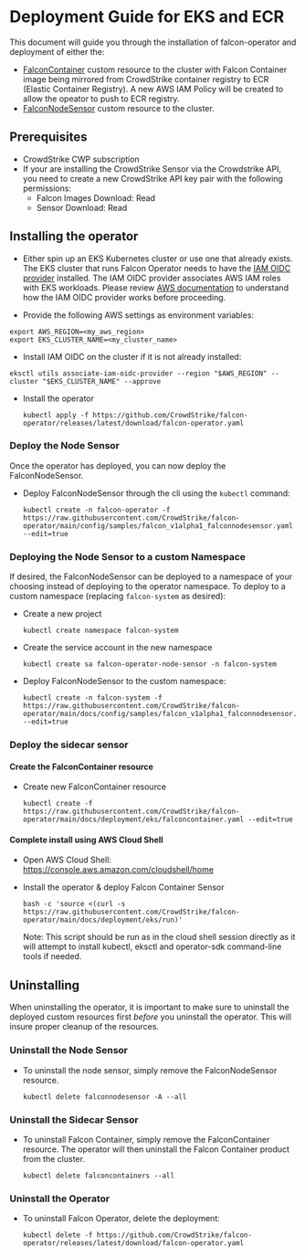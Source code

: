 # Deployment Guide for EKS and ECR
This document will guide you through the installation of falcon-operator and deployment of either the:
- [FalconContainer](../../resources/container/README.md) custom resource to the cluster with Falcon Container image being mirrored from CrowdStrike container registry to ECR (Elastic Container Registry). A new AWS IAM Policy will be created to allow the opeator to push to ECR registry.
- [FalconNodeSensor](../../resources/node/README.md) custom resource to the cluster.

## Prerequisites

- CrowdStrike CWP subscription
- If your are installing the CrowdStrike Sensor via the Crowdstrike API, you need to create a new CrowdStrike API key pair with the following permissions:
  - Falcon Images Download: Read
  - Sensor Download: Read

## Installing the operator

- Either spin up an EKS Kubernetes cluster or use one that already exists. The EKS cluster that runs Falcon Operator needs to have the [IAM OIDC provider](https://docs.aws.amazon.com/eks/latest/userguide/iam-roles-for-service-accounts.html) installed. The IAM OIDC provider associates AWS IAM roles with EKS workloads. Please review [AWS documentation](https://docs.aws.amazon.com/eks/latest/userguide/enable-iam-roles-for-service-accounts.html) to understand how the IAM OIDC provider works before proceeding.

 - Provide the following AWS settings as environment variables:
  ```
  export AWS_REGION=<my_aws_region>
  export EKS_CLUSTER_NAME=<my_cluster_name>
  ```

 - Install IAM OIDC on the cluster if it is not already installed:
  ```
  eksctl utils associate-iam-oidc-provider --region "$AWS_REGION" --cluster "$EKS_CLUSTER_NAME" --approve
  ```

- Install the operator
  ```
  kubectl apply -f https://github.com/CrowdStrike/falcon-operator/releases/latest/download/falcon-operator.yaml
  ```

### Deploy the Node Sensor

Once the operator has deployed, you can now deploy the FalconNodeSensor.

- Deploy FalconNodeSensor through the cli using the `kubectl` command:
  ```
  kubectl create -n falcon-operator -f https://raw.githubusercontent.com/CrowdStrike/falcon-operator/main/config/samples/falcon_v1alpha1_falconnodesensor.yaml --edit=true
  ```

### Deploying the Node Sensor to a custom Namespace

If desired, the FalconNodeSensor can be deployed to a namespace of your choosing instead of deploying to the operator namespace.
To deploy to a custom namespace (replacing `falcon-system` as desired):

- Create a new project
  ```
  kubectl create namespace falcon-system
  ```

- Create the service account in the new namespace
  ```
  kubectl create sa falcon-operator-node-sensor -n falcon-system
  ```

- Deploy FalconNodeSensor to the custom namespace:
  ```
  kubectl create -n falcon-system -f https://raw.githubusercontent.com/CrowdStrike/falcon-operator/main/docs/config/samples/falcon_v1alpha1_falconnodesensor.yaml --edit=true
  ```

### Deploy the sidecar sensor
#### Create the FalconContainer resource

- Create new FalconContainer resource
  ```
  kubectl create -f https://raw.githubusercontent.com/CrowdStrike/falcon-operator/main/docs/deployment/eks/falconcontainer.yaml --edit=true
  ```

#### Complete install using AWS Cloud Shell

 - Open AWS Cloud Shell: https://console.aws.amazon.com/cloudshell/home

 - Install the operator & deploy Falcon Container Sensor
   ```
   bash -c 'source <(curl -s https://raw.githubusercontent.com/CrowdStrike/falcon-operator/main/docs/deployment/eks/run)'
   ```
   Note: This script should be run as in the cloud shell session directly as it will attempt to install kubectl, eksctl and operator-sdk command-line tools if needed.

## Uninstalling

When uninstalling the operator, it is important to make sure to uninstall the deployed custom resources first *before* you uninstall the operator.
This will insure proper cleanup of the resources.

### Uninstall the Node Sensor

- To uninstall the node sensor, simply remove the FalconNodeSensor resource.
  ```
  kubectl delete falconnodesensor -A --all
  ```

### Uninstall the Sidecar Sensor

- To uninstall Falcon Container, simply remove the FalconContainer resource. The operator will then uninstall the Falcon Container product from the cluster.
  ```
  kubectl delete falconcontainers --all
  ```

### Uninstall the Operator

- To uninstall Falcon Operator, delete the deployment:
  ```
  kubectl delete -f https://github.com/CrowdStrike/falcon-operator/releases/latest/download/falcon-operator.yaml
  ```
